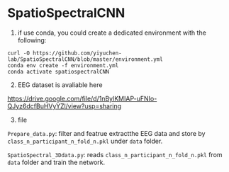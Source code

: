 # SpatioSpectralCNN

1. if use conda, you could create a dedicated environment with the following:

```
curl -O https://github.com/yiyuchen-lab/SpatioSpectralCNN/blob/master/environment.yml
conda env create -f environment.yml
conda activate spatiospectralCNN
```



2. EEG dataset is avaliable here

https://drive.google.com/file/d/1nBylKMIAP-uFNIo-QJyz6dcfBuHVyYZl/view?usp=sharing


3. file

`Prepare_data.py`: 
filter and featrue extractthe EEG data and store by `class_n_participant_n_fold_n.pkl` under `data` folder.  

`SpatioSpectral_3Ddata.py`: 
reads `class_n_participant_n_fold_n.pkl` from `data` folder and train the network. 
